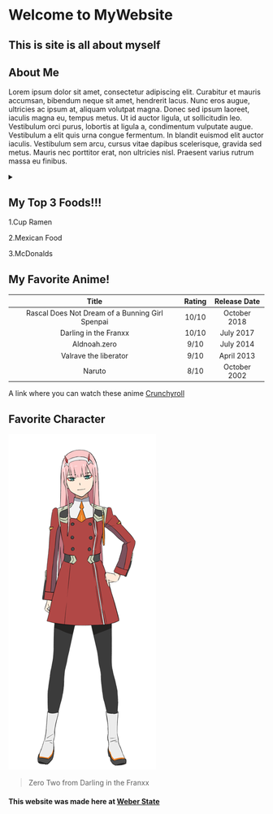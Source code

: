 # Welcome to MyWebsite 
## This is site is all about myself

## About Me

Lorem ipsum dolor sit amet, consectetur adipiscing elit. Curabitur et mauris accumsan, bibendum neque sit amet, hendrerit lacus. Nunc eros augue, ultricies ac ipsum at, aliquam volutpat magna. Donec sed ipsum laoreet, iaculis magna eu, tempus metus. Ut id auctor ligula, ut sollicitudin leo. Vestibulum orci purus, lobortis at ligula a, condimentum vulputate augue. Vestibulum a elit quis urna congue fermentum. In blandit euismod elit auctor iaculis. Vestibulum sem arcu, cursus vitae dapibus scelerisque, gravida sed metus. Mauris nec porttitor erat, non ultricies nisl. Praesent varius rutrum massa eu finibus.

<details><summary>  </summary>
<p>

## Picture of my dog 

![Dog](IMG-0367.jpg)

> His name is KoKo

</p>
</details>

## My Top 3 Foods!!!

1.Cup Ramen

2.Mexican Food

3.McDonalds

## My Favorite Anime!

| Title | Rating| Release Date|
|:---:|:---:|:---:|
| Rascal Does Not Dream of a Bunning Girl Spenpai | 10/10 | October 2018|
| Darling in the Franxx | 10/10 | July 2017 |
| Aldnoah.zero | 9/10 | July 2014|
| Valrave the liberator | 9/10 | April 2013 |
| Naruto | 8/10 | October 2002|

A link where you can watch these anime [Crunchyroll](https://www.crunchyroll.com/ "Crunchyroll Homepage")


## Favorite Character

![ZeroTwo](c_zerotwo_stand.png)

> Zero Two from Darling in the Franxx

#### This website was made here at [Weber State](https://www.weber.edu/ "Webers Homepage")